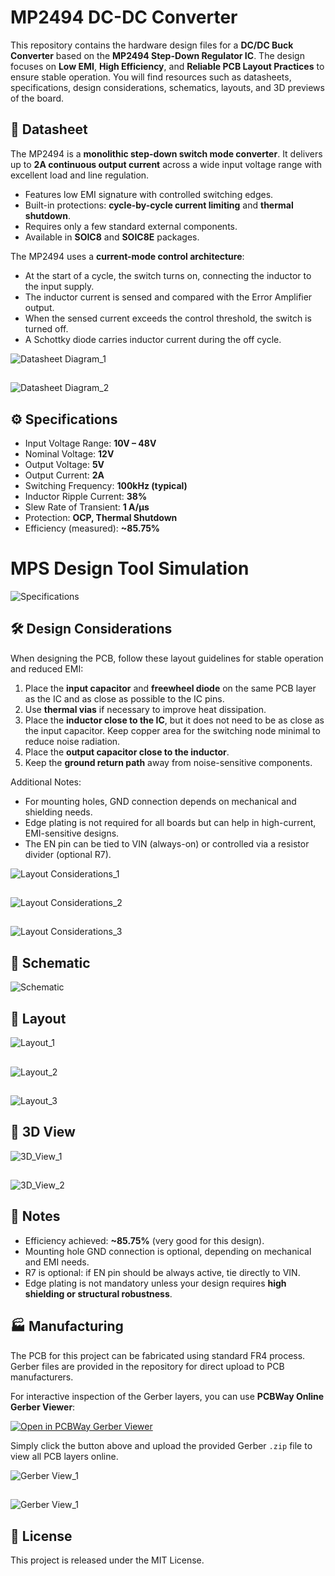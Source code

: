 # MP2494 DC-DC Converter

This repository contains the hardware design files for a **DC/DC Buck Converter** based on the **MP2494 Step-Down Regulator IC**. The design focuses on **Low EMI**, **High Efficiency**, and **Reliable PCB Layout Practices** to ensure stable operation. You will find resources such as datasheets, specifications, design considerations, schematics, layouts, and 3D previews of the board.  

## 📑 Datasheet  

The MP2494 is a **monolithic step-down switch mode converter**. It delivers up to **2A continuous output current** across a wide input voltage range with excellent load and line regulation.  

- Features low EMI signature with controlled switching edges.  
- Built-in protections: **cycle-by-cycle current limiting** and **thermal shutdown**.  
- Requires only a few standard external components.  
- Available in **SOIC8** and **SOIC8E** packages.  

The MP2494 uses a **current-mode control architecture**:  
- At the start of a cycle, the switch turns on, connecting the inductor to the input supply.  
- The inductor current is sensed and compared with the Error Amplifier output.  
- When the sensed current exceeds the control threshold, the switch is turned off.  
- A Schottky diode carries inductor current during the off cycle.  

![Datasheet Diagram_1](https://github.com/mustafaeminadak/MP2494-DC-DC-Converter/blob/main/Hardware/Project_MP2494/Images/MP2494_Datasheet_1.png)
##
![Datasheet Diagram_2](https://github.com/mustafaeminadak/MP2494-DC-DC-Converter/blob/main/Hardware/Project_MP2494/Images/MP2494_Datasheet_1.png)

## ⚙️ Specifications

* Input Voltage Range: **10V – 48V**
* Nominal Voltage: **12V**
* Output Voltage: **5V**
* Output Current: **2A**
* Switching Frequency: **100kHz (typical)**
* Inductor Ripple Current: **38%**
* Slew Rate of Transient: **1 A/µs**
* Protection: **OCP, Thermal Shutdown**
* Efficiency (measured): **~85.75%**

# MPS Design Tool Simulation
![Specifications](https://github.com/mustafaeminadak/MP2494-DC-DC-Converter/blob/main/Hardware/Project_MP2494/Images/MPS-DCDC-Designer-MP2494.png)

## 🛠️ Design Considerations

When designing the PCB, follow these layout guidelines for stable operation and reduced EMI:

1. Place the **input capacitor** and **freewheel diode** on the same PCB layer as the IC and as close as possible to the IC pins.
2. Use **thermal vias** if necessary to improve heat dissipation.
3. Place the **inductor close to the IC**, but it does not need to be as close as the input capacitor. Keep copper area for the switching node minimal to reduce noise radiation.
4. Place the **output capacitor close to the inductor**.
5. Keep the **ground return path** away from noise-sensitive components.

Additional Notes:

* For mounting holes, GND connection depends on mechanical and shielding needs.
* Edge plating is not required for all boards but can help in high-current, EMI-sensitive designs.
* The EN pin can be tied to VIN (always-on) or controlled via a resistor divider (optional R7).

![Layout Considerations_1](https://github.com/mustafaeminadak/MP2494-DC-DC-Converter/blob/main/Hardware/Project_MP2494/Images/Layout_Consideration_1.png)
##
![Layout Considerations_2](https://github.com/mustafaeminadak/MP2494-DC-DC-Converter/blob/main/Hardware/Project_MP2494/Images/Layout_Consideration_2.png)
##
![Layout Considerations_3](https://github.com/mustafaeminadak/MP2494-DC-DC-Converter/blob/main/Hardware/Project_MP2494/Images/Layout_Consideration_3.png)


## 📐 Schematic

![Schematic](https://github.com/mustafaeminadak/MP2494-DC-DC-Converter/blob/main/Hardware/Project_MP2494/Images/Schematic.png)

## 🧩 Layout

![Layout_1](https://github.com/mustafaeminadak/MP2494-DC-DC-Converter/blob/main/Hardware/Project_MP2494/Images/Layout_1.png)
##
![Layout_2](https://github.com/mustafaeminadak/MP2494-DC-DC-Converter/blob/main/Hardware/Project_MP2494/Images/Layout_Top.png)
##
![Layout_3](https://github.com/mustafaeminadak/MP2494-DC-DC-Converter/blob/main/Hardware/Project_MP2494/Images/Layout_Bottom.png)

## 🎨 3D View

![3D_View_1](https://github.com/mustafaeminadak/MP2494-DC-DC-Converter/blob/main/Hardware/Project_MP2494/Images/Project_MP2494_3D_1.png)
##
![3D_View_2](https://github.com/mustafaeminadak/MP2494-DC-DC-Converter/blob/main/Hardware/Project_MP2494/Images/Project_MP2494_3D_2.png)

## 📌 Notes

* Efficiency achieved: **~85.75%** (very good for this design).
* Mounting hole GND connection is optional, depending on mechanical and EMI needs.
* R7 is optional: if EN pin should be always active, tie directly to VIN.
* Edge plating is not mandatory unless your design requires **high shielding or structural robustness**.

## 🏭 Manufacturing

The PCB for this project can be fabricated using standard FR4 process.  
Gerber files are provided in the repository for direct upload to PCB manufacturers.

For interactive inspection of the Gerber layers, you can use **PCBWay Online Gerber Viewer**:  

[![Open in PCBWay Gerber Viewer](https://img.shields.io/badge/Open%20Gerber%20Viewer-PCBWay-brightgreen?style=for-the-badge&logo=pcb)](https://www.pcbway.com/project/OnlineGerberViewer.html)

Simply click the button above and upload the provided Gerber `.zip` file to view all PCB layers online.

![Gerber View_1](https://github.com/mustafaeminadak/MP2494-DC-DC-Converter/blob/main/Hardware/Project_MP2494/Images/GerberView_1.png)
##
![Gerber View_1](https://github.com/mustafaeminadak/MP2494-DC-DC-Converter/blob/main/Hardware/Project_MP2494/Images/GerberView_2.png)

## 📜 License 
This project is released under the MIT License.
